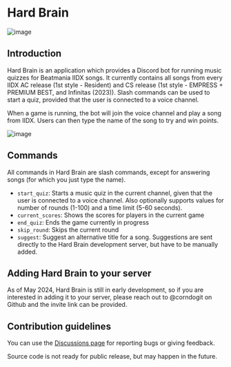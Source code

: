 # Hard Brain

![image](https://github.com/hard-brain/.github/assets/101812777/855b0890-518d-47b3-89ea-00ac8cbb0cb5)

## Introduction  

Hard Brain is an application which provides a Discord bot for running music quizzes for Beatmania IIDX songs. It currently contains all songs from every IIDX AC release (1st style - Resident) and CS release (1st style - EMPRESS + PREMIUM BEST, and Infinitas (2023)). Slash commands can be used to start a quiz, provided that the user is connected to a voice channel.  

When a game is running, the bot will join the voice channel and play a song from IIDX. Users can then type the name of the song to try and win points.

![image](https://github.com/hard-brain/.github/assets/101812777/8dfccf55-990a-4981-ba20-94ad7828b5cd)

## Commands  

All commands in Hard Brain are slash commands, except for answering songs (for which you just type the name).

- `start_quiz`: Starts a music quiz in the current channel, given that the user is connected to a voice channel. Also optionally supports values for number of rounds (1-100) and a time limit (5-60 seconds).
- `current_scores`: Shows the scores for players in the current game
- `end_quiz`: Ends the game currently in progress
- `skip_round`: Skips the current round
- `suggest`: Suggest an alternative title for a song. Suggestions are sent directly to the Hard Brain development server, but have to be manually added.

## Adding Hard Brain to your server  

As of May 2024, Hard Brain is still in early development, so if you are interested in adding it to your server, please reach out to @corndogit on Github and the invite link can be provided.

## Contribution guidelines  

You can use the [Discussions page](https://github.com/orgs/hard-brain/discussions) for reporting bugs or giving feedback.  

Source code is not ready for public release, but may happen in the future.
